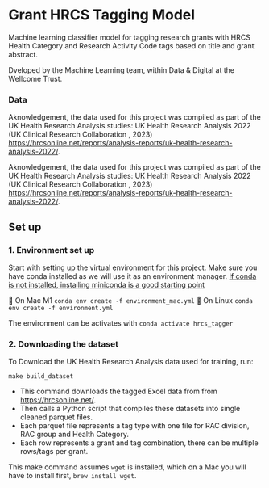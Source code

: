 # Grant HRCS Tagging Model
Machine learning classifier model for tagging research grants with HRCS Health Category and Research Activity Code tags based on title and grant abstract.

Dveloped by the Machine Learning team, within Data & Digital at the Wellcome Trust.

### Data
Aknowledgement, the data used for this project was compiled as part of the UK Health Research Analysis studies: UK Health Research Analysis 2022 (UK Clinical Research Collaboration , 2023) https://hrcsonline.net/reports/analysis-reports/uk-health-research-analysis-2022/.

Aknowledgement, the data used for this project was compiled as part of the UK Health Research Analysis studies: UK Health Research Analysis 2022 (UK Clinical Research Collaboration , 2023) https://hrcsonline.net/reports/analysis-reports/uk-health-research-analysis-2022/.

## Set up

### 1. Environment set up

Start with setting up the virtual environment for this project. Make sure you have conda installed as we will use it as an environment manager. [If conda is not installed, installing miniconda is a good starting point](https://docs.anaconda.com/miniconda/install/#quick-command-line-install)

:green_apple: On Mac M1 `conda env create -f environment_mac.yml` 
:penguin: On Linux `conda env create -f environment.yml` 

The environment can be activates with `conda activate hrcs_tagger`

### 2. Downloading the dataset

To Download the UK Health Research Analysis data used for training, run: 

```shell
make build_dataset
```
- This command downloads the tagged Excel data from from https://hrcsonline.net/.
- Then calls a Python script that compiles these datasets into single cleaned parquet files.
- Each parquet file represents a tag type with one file for RAC division, RAC group and Health Category.
- Each row represents a grant and tag combination, there can be multiple rows/tags per grant.

This make command assumes `wget` is installed, which on a Mac you will have to install first, `brew install wget`.

